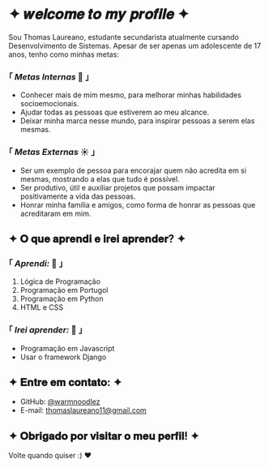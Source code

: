 # ✦ 𝒘𝒆𝒍𝒄𝒐𝒎𝒆 𝒕𝒐 𝒎𝒚 𝒑𝒓𝒐𝒇𝒊𝒍𝒆 ✦

Sou Thomas Laureano, estudante secundarista atualmente cursando Desenvolvimento de Sistemas.
Apesar de ser apenas um adolescente de 17 anos, tenho como minhas metas:

### ｢ ***Metas Internas*** :crescent_moon: ｣
- Conhecer mais de mim mesmo, para melhorar minhas habilidades socioemocionais.
- Ajudar todas as pessoas que estiverem ao meu alcance.
- Deixar minha marca nesse mundo, para inspirar pessoas a serem elas mesmas.

### ｢ ***Metas Externas*** :sunny: ｣
- Ser um exemplo de pessoa para encorajar quem não acredita em si mesmas, mostrando a elas que tudo é possível.
- Ser produtivo, útil e auxiliar projetos que possam impactar positivamente a vida das pessoas.
- Honrar minha família e amigos, como forma de honrar as pessoas que acreditaram em mim.

## ✦ 𝐎 𝐪𝐮𝐞 𝐚𝐩𝐫𝐞𝐧𝐝𝐢 𝐞 𝐢𝐫𝐞𝐢 𝐚𝐩𝐫𝐞𝐧𝐝𝐞𝐫? ✦

### ｢ ***Aprendi:*** :blue_book: ｣
1. Lógica de Programação
2. Programação em Portugol
3. Programação em Python
4. HTML e CSS

### ｢ ***Irei aprender:*** :open_book: ｣
- Programação em Javascript
- Usar o framework Django

## ✦ 𝐄𝐧𝐭𝐫𝐞 𝐞𝐦 𝐜𝐨𝐧𝐭𝐚𝐭𝐨: ✦
- GitHub: [@warmnoodlez](https://github.com/warmnoodlez)
- E-mail: [thomaslaureano11@gmail.com](mailto:thomaslaureano11@gmail.com)

## ✦ 𝐎𝐛𝐫𝐢𝐠𝐚𝐝𝐨 𝐩𝐨𝐫 𝐯𝐢𝐬𝐢𝐭𝐚𝐫 𝐨 𝐦𝐞𝐮 𝐩𝐞𝐫𝐟𝐢𝐥! ✦
Volte quando quiser :) ❤
<!--
**warmnoodlez/warmnoodlez** is a ✨ _special_ ✨ repository because its `README.md` (this file) appears on your GitHub profile.

Here are some ideas to get you started:

- 🔭 I’m currently working on ...
- 🌱 I’m currently learning ...
- 👯 I’m looking to collaborate on ...
- 🤔 I’m looking for help with ...
- 💬 Ask me about ...
- 📫 How to reach me: ...
- 😄 Pronouns: ...
- ⚡ Fun fact: ...
-->
